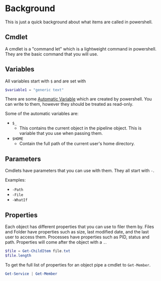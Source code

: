 # Background

This is just a quick background about what items are called in powershell.

## Cmdlet

A cmdlet is a "command let" which is a lightweight command in powershell. They are the basic command that you will use.

## Variables

All variables start with ```$``` and are set with

```PowerShell
$variable1 = "generic text"
```

There are some [Automatic Variable](https://docs.microsoft.com/en-us/powershell/module/microsoft.powershell.core/about/about_automatic_variables?view=powershell-6) which are created by powershell. You can write to them, however they should be treated as read-only.  

Some of the automatic variables are:

- ```$_```
  - This contains the current object in the pipeline object. This is variable that you use when passing them.
- ```$HOME```
  - Contain the full path of the current user's home directory.

## Parameters

Cmdlets have parameters that you can use with them. They all start with ```-```.

Examples:

- ```-Path```
- ```-File```
- ```-WhatIf```

## Properties

Each object has different properties that you can use to filer them by. Files and Folder have properties such as size, last modified date, and the last user to access them. Processes have properties such as PID, status and path. Properties will come after the object with a ```.```.

```PowerShell
$file = Get-ChildItem file.txt
$file.length
```

To get the full list of properties for an object pipe a cmdlet to ```Get-Member```.

```PowerShell
Get-Service | Get-Member
```
